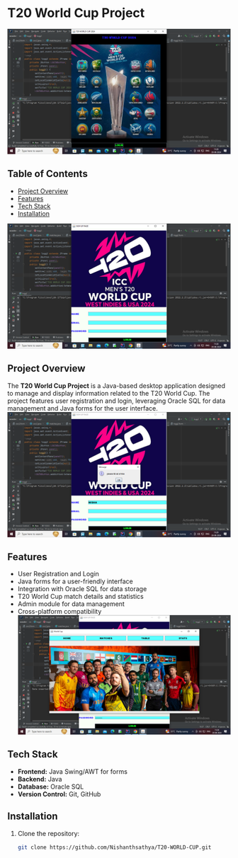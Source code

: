 # T20 World Cup Project

![Project Screenshot](ss/Screenshot%20(139).png)



## Table of Contents
- [Project Overview](#project-overview)
- [Features](#features)
- [Tech Stack](#tech-stack)
- [Installation](#installation)

![Project Screenshot](ss/Screenshot%20(140).png)
## Project Overview
The **T20 World Cup Project** is a Java-based desktop application designed to manage and display information related to the T20 World Cup. The project features user registration and login, leveraging Oracle SQL for data management and Java forms for the user interface.
![Project Screenshot](ss/Screenshot%20(141).png)
## Features
- User Registration and Login
- Java forms for a user-friendly interface
- Integration with Oracle SQL for data storage
- T20 World Cup match details and statistics
- Admin module for data management
- Cross-platform compatibility
![Project Screenshot](ss/Screenshot%20(142).png)
## Tech Stack
- **Frontend:** Java Swing/AWT for forms
- **Backend:** Java
- **Database:** Oracle SQL
- **Version Control:** Git, GitHub

## Installation
1. Clone the repository:
   ```bash
   git clone https://github.com/Nishanthsathya/T20-WORLD-CUP.git
